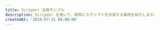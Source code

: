 ```yaml
---
title: Scripon! 活用サンプル
description: Scripon! を用いて、実際にスクリプトを作成する事例を紹介します。
createdAt: '2019-07-31 00:00:00'
---
```

